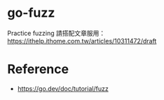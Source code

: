 # go-fuzz
Practice fuzzing
請搭配文章服用：https://ithelp.ithome.com.tw/articles/10311472/draft

# Reference
* https://go.dev/doc/tutorial/fuzz